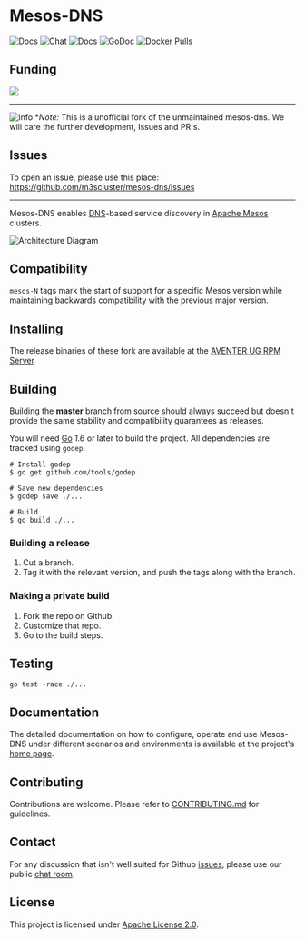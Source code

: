 # Mesos-DNS 

[![Docs](https://img.shields.io/static/v1?label=&message=Issues&color=brightgreen)](https://github.com/m3scluster/mesos-dns/issues)
[![Chat](https://img.shields.io/static/v1?label=&message=Chat&color=brightgreen)](https://matrix.to/#/#mesos:matrix.aventer.biz?via=matrix.aventer.biz)
[![Docs](https://img.shields.io/static/v1?label=&message=Docs&color=brightgreen)](https://m3scluster.github.io/mesos-dns/)
[![GoDoc](https://godoc.org/github.com/AVENTER-UG/mesos-dns?status.svg)](https://godoc.org/github.com/AVENTER-UG/mesos-dns) 
[![Docker Pulls](https://img.shields.io/docker/pulls/avhost/mesos-dns)](https://hub.docker.com/repository/docker/avhost/mesos-dns/)

## Funding

[![](https://www.paypalobjects.com/en_US/i/btn/btn_donateCC_LG.gif)](https://www.paypal.com/donate/?hosted_button_id=H553XE4QJ9GJ8)

---

![info](https://cdn.rawgit.com/akutz/741a53ec8cd1348753556e8bd4d2836a/raw/399cb9e5b39436d119d77a893dd991db0a7b6f9f/info-circle.svg "info-circle") **Note:* This is a unofficial fork of the unmaintained mesos-dns. We will care the further development, Issues and PR's.


## Issues

To open an issue, please use this place: https://github.com/m3scluster/mesos-dns/issues

---


Mesos-DNS enables [DNS](https://en.wikipedia.org/wiki/Domain_Name_System)-based service discovery in [Apache Mesos](https://mesos.apache.org/) clusters.

![Architecture Diagram](https://aventer-ug.github.io/mesos-dns/img/architecture.png)

## Compatibility

`mesos-N` tags mark the start of support for a specific Mesos version while
maintaining backwards compatibility with the previous major version.

## Installing

The release binaries of these fork are available at the [AVENTER UG RPM Server](http://rpm.aventer.biz/)

## Building

Building the **master** branch from source should always succeed but doesn't provide
the same stability and compatibility guarantees as releases.

You will need [Go](https://golang.org/) *1.6* or later to build the project.
All dependencies are tracked using `godep`.

```shell
# Install godep
$ go get github.com/tools/godep

# Save new dependencies
$ godep save ./...

# Build
$ go build ./...
```

### Building a release

1. Cut a branch.
2. Tag it with the relevant version, and push the tags along with the branch.

### Making a private build

1. Fork the repo on Github.
2. Customize that repo.
3. Go to the build steps.

## Testing

```shell
go test -race ./...
```

## Documentation

The detailed documentation on how to configure, operate and use Mesos-DNS
under different scenarios and environments is available at the project's [home page](https://aventer-ug.github.io/mesos-dns/).

## Contributing

Contributions are welcome. Please refer to [CONTRIBUTING.md](CONTRIBUTING.md) for guidelines.

## Contact

For any discussion that isn't well suited for Github [issues](https://github.com/AVENTER-UG/mesos-dns/issues),
please use our public [chat room](https://matrix.to/#/#avEnterSupport:matrix.aventer.biz).

## License

This project is licensed under [Apache License 2.0](LICENSE).
